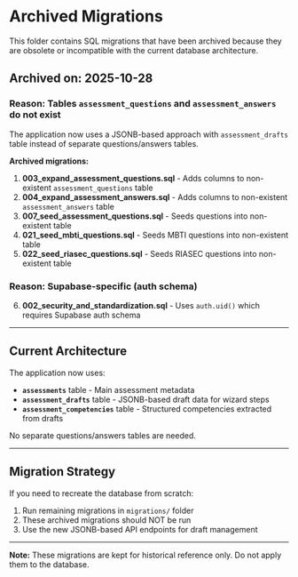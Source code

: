 # Archived Migrations

This folder contains SQL migrations that have been archived because they are obsolete or incompatible with the current database architecture.

## Archived on: 2025-10-28

### Reason: Tables `assessment_questions` and `assessment_answers` do not exist

The application now uses a JSONB-based approach with `assessment_drafts` table instead of separate questions/answers tables.

**Archived migrations:**

1. **003_expand_assessment_questions.sql** - Adds columns to non-existent `assessment_questions` table
2. **004_expand_assessment_answers.sql** - Adds columns to non-existent `assessment_answers` table
3. **007_seed_assessment_questions.sql** - Seeds questions into non-existent table
4. **021_seed_mbti_questions.sql** - Seeds MBTI questions into non-existent table
5. **022_seed_riasec_questions.sql** - Seeds RIASEC questions into non-existent table

### Reason: Supabase-specific (auth schema)

6. **002_security_and_standardization.sql** - Uses `auth.uid()` which requires Supabase auth schema

---

## Current Architecture

The application now uses:

- **`assessments`** table - Main assessment metadata
- **`assessment_drafts`** table - JSONB-based draft data for wizard steps
- **`assessment_competencies`** table - Structured competencies extracted from drafts

No separate questions/answers tables are needed.

---

## Migration Strategy

If you need to recreate the database from scratch:

1. Run remaining migrations in `migrations/` folder
2. These archived migrations should NOT be run
3. Use the new JSONB-based API endpoints for draft management

---

**Note:** These migrations are kept for historical reference only. Do not apply them to the database.

